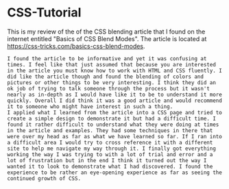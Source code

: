 # CSS-Tutorial

This is my review of the of the CSS blending article that I found on the internet entitled "Basics of CSS Blend Modes". The article is located at https://css-tricks.com/basics-css-blend-modes.

    I found the article to be informative and yet it was confusing at times. I feel like that just assumed that because you are interested in the article you must know how to work with HTML and CSS fluently. I did like the article though and found the blending of colors and pictures or other things to be very interesting. I think they did an ok job of trying to talk someone through the process but it wasn't nearly as in-depth as I would have like it to be to understand it more quickly. Overall I did think it was a good article and would recommend it to someone who might have interest in such a thing.
    I applied what I learned from the article into a CSS page and tried to create a simple design to demonstrate it but had a difficult time. I found it rather difficult to understand what they were doing at times in the article and examples. They had some techniques in there that were over my head as far as what we have learned so far. If I ran into a difficult area I would try to cross reference it with a different site to help me navigate my way through it. I finally got everything working the way I was trying to with a lot of trial and error and a lot of frustration but in the end I think it turned out the way I wanted it to look to demonstrate what I had discovered. I found the experience to be rather an eye-opening experience as far as seeing the continued growth of CSS.
